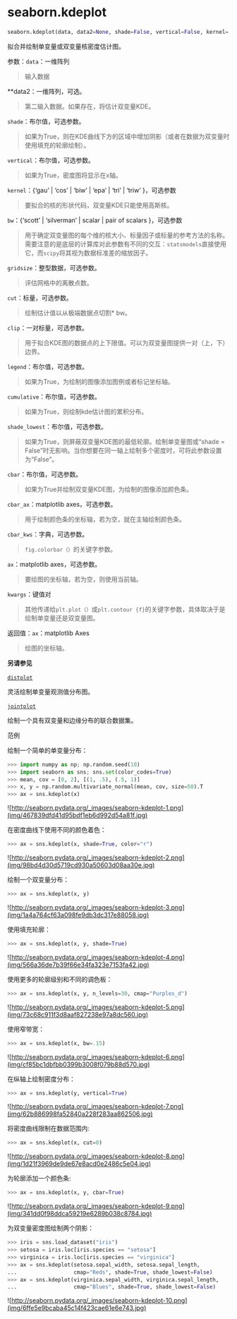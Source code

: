 # seaborn.kdeplot

```py
seaborn.kdeplot(data, data2=None, shade=False, vertical=False, kernel='gau', bw='scott', gridsize=100, cut=3, clip=None, legend=True, cumulative=False, shade_lowest=True, cbar=False, cbar_ax=None, cbar_kws=None, ax=None, **kwargs)
```

拟合并绘制单变量或双变量核密度估计图。

参数：`data`：一维阵列  

> 输入数据

**data2：一维阵列，可选。

> 第二输入数据。如果存在，将估计双变量KDE。 

`shade`：布尔值，可选参数。

> 如果为True，则在KDE曲线下方的区域中增加阴影（或者在数据为双变量时使用填充的轮廓绘制）。

`vertical`：布尔值，可选参数。

> 如果为True，密度图将显示在x轴。

`kernel`：{‘gau’ &#124; ‘cos’ &#124; ‘biw’ &#124; ‘epa’ &#124; ‘tri’ &#124; ‘triw’ }，可选参数

>  要拟合的核的形状代码，双变量KDE只能使用高斯核。

`bw`：{‘scott’ &#124; ‘silverman’ &#124; scalar &#124; pair of scalars }，可选参数

> 用于确定双变量图的每个维的核大小、标量因子或标量的参考方法的名称。需要注意的是底层的计算库对此参数有不同的交互：`statsmodels`直接使用它，而`scipy`将其视为数据标准差的缩放因子。

`gridsize`：整型数据，可选参数。

> 评估网格中的离散点数。

`cut`：标量，可选参数。

> 绘制估计值以从极端数据点切割* bw。

`clip`：一对标量，可选参数。

> 用于拟合KDE图的数据点的上下限值。可以为双变量图提供一对（上，下）边界。

`legend`：布尔值，可选参数。

> 如果为True，为绘制的图像添加图例或者标记坐标轴。

`cumulative`：布尔值，可选参数。

> 如果为True，则绘制kde估计图的累积分布。

`shade_lowest`：布尔值，可选参数。

> 如果为True，则屏蔽双变量KDE图的最低轮廓。绘制单变量图或“shade = False”时无影响。当你想要在同一轴上绘制多个密度时，可将此参数设置为“False”。

`cbar`：布尔值，可选参数。

> 如果为True并绘制双变量KDE图，为绘制的图像添加颜色条。

`cbar_ax`：matplotlib axes，可选参数。

> 用于绘制颜色条的坐标轴，若为空，就在主轴绘制颜色条。

`cbar_kws`：字典，可选参数。

> `fig.colorbar（）`的关键字参数。

`ax`：matplotlib axes，可选参数。

> 要绘图的坐标轴，若为空，则使用当前轴。

`kwargs`：键值对

> 其他传递给`plt.plot（）`或`plt.contour {f}`的关键字参数，具体取决于是绘制单变量还是双变量图。

返回值：`ax`：matplotlib Axes

> 绘图的坐标轴。

**另请参见**

[`distplot`](seaborn.distplot.html#seaborn.distplot "seaborn.distplot")

灵活绘制单变量观测值分布图。

[`jointplot`](seaborn.jointplot.html#seaborn.jointplot "seaborn.jointplot")

绘制一个具有双变量和边缘分布的联合数据集。

范例

绘制一个简单的单变量分布：

```py
>>> import numpy as np; np.random.seed(10)
>>> import seaborn as sns; sns.set(color_codes=True)
>>> mean, cov = [0, 2], [(1, .5), (.5, 1)]
>>> x, y = np.random.multivariate_normal(mean, cov, size=50).T
>>> ax = sns.kdeplot(x)

```

![http://seaborn.pydata.org/_images/seaborn-kdeplot-1.png](img/467839dfd41d95bdf1eb6d992d54a81f.jpg)

在密度曲线下使用不同的颜色着色：

```py
>>> ax = sns.kdeplot(x, shade=True, color="r")

```

![http://seaborn.pydata.org/_images/seaborn-kdeplot-2.png](img/98bd4d30d5719cd930a50603d08aa30e.jpg)

绘制一个双变量分布：

```py
>>> ax = sns.kdeplot(x, y)

```

![http://seaborn.pydata.org/_images/seaborn-kdeplot-3.png](img/1a4a764cf63a098fe9db3dc317e88058.jpg)

使用填充轮廓：

```py
>>> ax = sns.kdeplot(x, y, shade=True)

```

![http://seaborn.pydata.org/_images/seaborn-kdeplot-4.png](img/566a36de7b39f66e34fa323e7153fa42.jpg)

使用更多的轮廓级别和不同的调色板：

```py
>>> ax = sns.kdeplot(x, y, n_levels=30, cmap="Purples_d")

```

![http://seaborn.pydata.org/_images/seaborn-kdeplot-5.png](img/73c68c911f3d8aaf827238e97a8dc560.jpg)

使用窄带宽：

```py
>>> ax = sns.kdeplot(x, bw=.15)

```

![http://seaborn.pydata.org/_images/seaborn-kdeplot-6.png](img/cf85bc1dbfbb0399b3008f079b88d570.jpg)

在纵轴上绘制密度分布：

```py
>>> ax = sns.kdeplot(y, vertical=True)

```

![http://seaborn.pydata.org/_images/seaborn-kdeplot-7.png](img/62b886998fa52840a228f283aa862506.jpg)

将密度曲线限制在数据范围内:

```py
>>> ax = sns.kdeplot(x, cut=0)

```

![http://seaborn.pydata.org/_images/seaborn-kdeplot-8.png](img/1d21f3969de9de67e8acd0e2486c5e04.jpg)

为轮廓添加一个颜色条:

```py
>>> ax = sns.kdeplot(x, y, cbar=True)

```

![http://seaborn.pydata.org/_images/seaborn-kdeplot-9.png](img/341dd0f98ddca59219e6289b038c8784.jpg)

为双变量密度图绘制两个阴影：

```py
>>> iris = sns.load_dataset("iris")
>>> setosa = iris.loc[iris.species == "setosa"]
>>> virginica = iris.loc[iris.species == "virginica"]
>>> ax = sns.kdeplot(setosa.sepal_width, setosa.sepal_length,
...                  cmap="Reds", shade=True, shade_lowest=False)
>>> ax = sns.kdeplot(virginica.sepal_width, virginica.sepal_length,
...                  cmap="Blues", shade=True, shade_lowest=False)

```

![http://seaborn.pydata.org/_images/seaborn-kdeplot-10.png](img/6ffe5e9bcaba45c14f423cae61e6e743.jpg)
